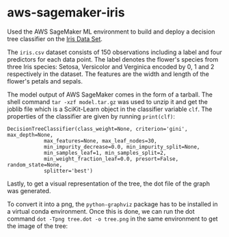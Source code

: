 # aws-sagemaker-iris

Used the AWS SageMaker ML environment to build and deploy a decision tree classifier on the [Iris Data Set](https://en.wikipedia.org/wiki/Iris_flower_data_set). 

The ```iris.csv``` dataset consists of 150 observations including a label and four predictors for each data point. The label denotes the flower's species from three Iris species: Setosa, Versicolor and Verginica encoded by 0, 1 and 2 respectively in the dataset. The features are the width and length of the flower's petals and sepals.

The model output of AWS SageMaker comes in the form of a tarball. The shell command ```tar -xzf model.tar.gz``` was used to unzip it and get the joblib file which is a SciKit-Learn object in the classifier variable ```clf```. The properties of the classifier are given by running ```print(clf)```:

```
DecisionTreeClassifier(class_weight=None, criterion='gini', max_depth=None,
            max_features=None, max_leaf_nodes=30,
            min_impurity_decrease=0.0, min_impurity_split=None,
            min_samples_leaf=1, min_samples_split=2,
            min_weight_fraction_leaf=0.0, presort=False, random_state=None,
            splitter='best')
```

Lastly, to get a visual representation of the tree, the dot file of the graph was generated. 

To convert it into a png, the ```python-graphviz``` package has to be installed in a virtual conda environment. Once this is done, we can run the dot command ```dot -Tpng tree.dot -o tree.png``` in the same environment to get the image of the tree:

[](tree.png)